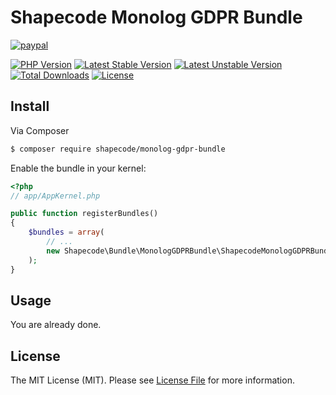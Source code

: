 # Shapecode Monolog GDPR Bundle

[![paypal](https://img.shields.io/badge/Donate-Paypal-blue.svg)](http://paypal.me/nloges)

[![PHP Version](https://img.shields.io/packagist/php-v/shapecode/monolog-gdpr-bundle.svg)](https://packagist.org/packages/shapecode/monolog-gdpr-bundle)
[![Latest Stable Version](https://img.shields.io/packagist/v/shapecode/monolog-gdpr-bundle.svg?label=stable)](https://packagist.org/packages/shapecode/monolog-gdpr-bundle)
[![Latest Unstable Version](https://img.shields.io/packagist/vpre/shapecode/monolog-gdpr-bundle.svg?label=unstable)](https://packagist.org/packages/shapecode/monolog-gdpr-bundle)
[![Total Downloads](https://img.shields.io/packagist/dt/shapecode/monolog-gdpr-bundle.svg)](https://packagist.org/packages/shapecode/monolog-gdpr-bundle)
[![License](https://img.shields.io/packagist/l/shapecode/monolog-gdpr-bundle.svg)](https://packagist.org/packages/shapecode/monolog-gdpr-bundle)

## Install

Via Composer

``` bash
$ composer require shapecode/monolog-gdpr-bundle
```

Enable the bundle in your kernel:

``` php
<?php
// app/AppKernel.php

public function registerBundles()
{
    $bundles = array(
        // ...
        new Shapecode\Bundle\MonologGDPRBundle\ShapecodeMonologGDPRBundle(),
    );
}
```

## Usage

You are already done.

## License

The MIT License (MIT). Please see [License File](LICENSE.md) for more information.
